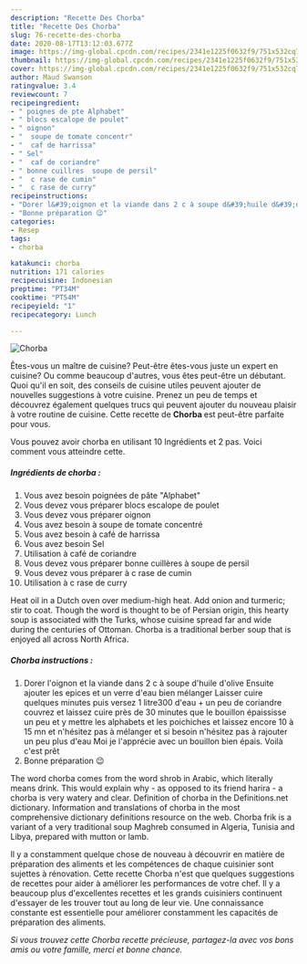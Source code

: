 ```yaml
---
description: "Recette Des Chorba"
title: "Recette Des Chorba"
slug: 76-recette-des-chorba
date: 2020-08-17T13:12:03.677Z
image: https://img-global.cpcdn.com/recipes/2341e1225f0632f9/751x532cq70/chorba-photo-principale-de-la-recette.jpg
thumbnail: https://img-global.cpcdn.com/recipes/2341e1225f0632f9/751x532cq70/chorba-photo-principale-de-la-recette.jpg
cover: https://img-global.cpcdn.com/recipes/2341e1225f0632f9/751x532cq70/chorba-photo-principale-de-la-recette.jpg
author: Maud Swanson
ratingvalue: 3.4
reviewcount: 7
recipeingredient:
- " poignes de pte Alphabet"
- " blocs escalope de poulet"
- " oignon"
- "  soupe de tomate concentr"
- "  caf de harrissa"
- " Sel"
- "  caf de coriandre"
- " bonne cuillres  soupe de persil"
- "  c rase de cumin"
- "  c rase de curry"
recipeinstructions:
- "Dorer l&#39;oignon et la viande dans 2 c à soupe d&#39;huile d&#39;olive Ensuite ajouter les epices et un verre d&#39;eau bien mélanger Laisser cuire quelques minutes puis versez 1 litre300 d&#39;eau + un peu de coriandre couvrez et laissez cuire près de 30 minutes que le bouillon épaississe un peu et y mettre les alphabets et les poichiches et laissez encore 10 à 15 mn et n&#39;hésitez pas à mélanger et si besoin n&#39;hésitez pas à rajouter un peu plus d&#39;eau Moi je l&#39;apprécie avec un bouillon bien épais. Voilà c&#39;est prêt"
- "Bonne préparation 😉"
categories:
- Resep
tags:
- chorba

katakunci: chorba 
nutrition: 171 calories
recipecuisine: Indonesian
preptime: "PT34M"
cooktime: "PT54M"
recipeyield: "1"
recipecategory: Lunch

---
```



![Chorba](https://img-global.cpcdn.com/recipes/2341e1225f0632f9/751x532cq70/chorba-photo-principale-de-la-recette.jpg)

Êtes-vous un maître de cuisine? Peut-être êtes-vous juste un expert en cuisine? Ou comme beaucoup d'autres, vous êtes peut-être un débutant. Quoi qu'il en soit, des conseils de cuisine utiles peuvent ajouter de nouvelles suggestions à votre cuisine. Prenez un peu de temps et découvrez également quelques trucs qui peuvent ajouter du nouveau plaisir à votre routine de cuisine. Cette recette de <strong> Chorba </strong> est peut-être parfaite pour vous.

<!--inarticleads1-->

Vous pouvez avoir chorba en utilisant 10 Ingrédients et 2 pas. Voici comment vous atteindre cette.

##### Ingrédients de chorba :

1. Vous avez besoin  poignées de pâte &#34;Alphabet&#34;
1. Vous devez vous préparer  blocs escalope de poulet
1. Vous devez vous préparer  oignon
1. Vous avez besoin  à soupe de tomate concentré
1. Vous avez besoin  à café de harrissa
1. Vous avez besoin  Sel
1. Utilisation  à café de coriandre
1. Vous devez vous préparer  bonne cuillères à soupe de persil
1. Vous devez vous préparer  à c rase de cumin
1. Utilisation  à c rase de curry


Heat oil in a Dutch oven over medium-high heat. Add onion and turmeric; stir to coat. Though the word is thought to be of Persian origin, this hearty soup is associated with the Turks, whose cuisine spread far and wide during the centuries of Ottoman. Chorba is a traditional berber soup that is enjoyed all across North Africa. 

<!--inarticleads2-->

##### Chorba instructions :

1. Dorer l&#39;oignon et la viande dans 2 c à soupe d&#39;huile d&#39;olive Ensuite ajouter les epices et un verre d&#39;eau bien mélanger Laisser cuire quelques minutes puis versez 1 litre300 d&#39;eau + un peu de coriandre couvrez et laissez cuire près de 30 minutes que le bouillon épaississe un peu et y mettre les alphabets et les poichiches et laissez encore 10 à 15 mn et n&#39;hésitez pas à mélanger et si besoin n&#39;hésitez pas à rajouter un peu plus d&#39;eau Moi je l&#39;apprécie avec un bouillon bien épais. Voilà c&#39;est prêt
1. Bonne préparation 😉


The word chorba comes from the word shrob in Arabic, which literally means drink. This would explain why - as opposed to its friend harira - a chorba is very watery and clear. Definition of chorba in the Definitions.net dictionary. Information and translations of chorba in the most comprehensive dictionary definitions resource on the web. Chorba frik is a variant of a very traditional soup Maghreb consumed in Algeria, Tunisia and Libya, prepared with mutton or lamb. 

<!--inarticleads1-->

<p>
Il y a constamment quelque chose de nouveau à découvrir en matière de préparation des aliments et les compétences de chaque cuisinier sont sujettes à rénovation. Cette recette Chorba n'est que quelques suggestions de recettes pour aider à améliorer les performances de votre chef. Il y a beaucoup plus d'excellentes recettes et les grands cuisiniers continuent d'essayer de les trouver tout au long de leur vie. Une connaissance constante est essentielle pour améliorer constamment les capacités de préparation des aliments.
</p>

<p>
<i>Si vous trouvez cette Chorba recette précieuse, partagez-la avec vos bons amis ou votre famille, merci et bonne chance.</i>
</p>
